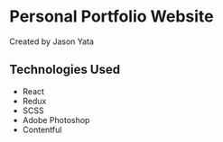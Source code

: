 # Personal Portfolio Website

Created by Jason Yata

## Technologies Used

* React
* Redux
* SCSS
* Adobe Photoshop
* Contentful
